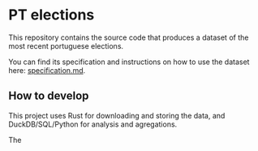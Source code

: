 # PT elections

This repository contains the source code that produces a dataset of the most recent portuguese elections.

You can find its specification and instructions on how to use the dataset here: [specification.md](specification.md).

## How to develop

This project uses Rust for downloading and storing the data, and DuckDB/SQL/Python for analysis and agregations.

The